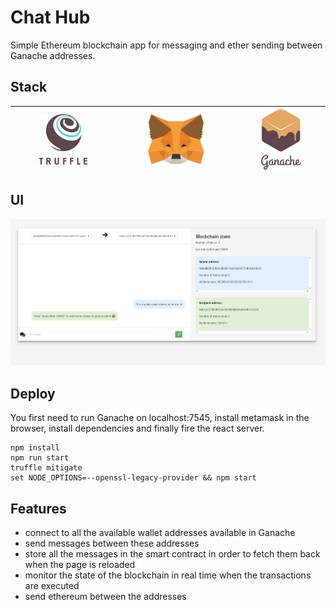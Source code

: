 # Chat Hub
Simple Ethereum blockchain app for messaging and ether sending between Ganache addresses.

## Stack
| <img src="img/truffle.png" width="50%"> | <img src="img/metamask.png" width="50%">   | <img src="img/ganache.png" width="50%"> |
|---|---|---|
  
## UI    
<img src="img/demo.png"/>

## Deploy
You first need to run Ganache on localhost:7545, install metamask in the browser, install dependencies and finally fire the react server.
```
npm install
npm run start
truffle mitigate
set NODE_OPTIONS=--openssl-legacy-provider && npm start
```

## Features
* connect to all the available wallet addresses available in Ganache
* send messages between these addresses
* store all the messages in the smart contract in order to fetch them back when the page is reloaded
* monitor the state of the blockchain in real time when the transactions are executed
* send ethereum between the addresses

